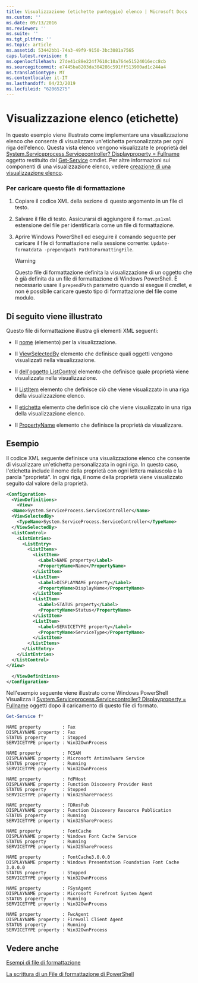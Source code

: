 ```yaml
---
title: Visualizzazione (etichette punteggio) elenco | Microsoft Docs
ms.custom: ''
ms.date: 09/13/2016
ms.reviewer: ''
ms.suite: ''
ms.tgt_pltfrm: ''
ms.topic: article
ms.assetid: 53442bb1-74a3-49f9-9150-3bc3081a7565
caps.latest.revision: 6
ms.openlocfilehash: 27de41c88e224f7610c10a764e51524016ecc8cb
ms.sourcegitcommit: e7445ba8203da304286c591ff513900ad1c244a4
ms.translationtype: MT
ms.contentlocale: it-IT
ms.lasthandoff: 04/23/2019
ms.locfileid: "62065275"
---
```

# <a name="list-view-labels"></a>Visualizzazione elenco (etichette)

In questo esempio viene illustrato come implementare una visualizzazione elenco che consente di visualizzare un'etichetta personalizzata per ogni riga dell'elenco. Questa vista elenco vengono visualizzate le proprietà del [System.Serviceprocess.Servicecontroller? Displayproperty = Fullname](/dotnet/api/System.ServiceProcess.ServiceController) oggetto restituito dal [Get-Service](/powershell/module/Microsoft.PowerShell.Management/Get-Service) cmdlet. Per altre informazioni sui componenti di una visualizzazione elenco, vedere [creazione di una visualizzazione elenco](./creating-a-list-view.md).

### <a name="to-load-this-formatting-file"></a>Per caricare questo file di formattazione

1. Copiare il codice XML della sezione di questo argomento in un file di testo.

2. Salvare il file di testo. Assicurarsi di aggiungere il `format.ps1xml` estensione del file per identificarla come un file di formattazione.

3. Aprire Windows PowerShell ed eseguire il comando seguente per caricare il file di formattazione nella sessione corrente: `Update-formatdata -prependpath PathToFormattingFile`.

   > [!WARNING]
   > Questo file di formattazione definita la visualizzazione di un oggetto che è già definita da un file di formattazione di Windows PowerShell. È necessario usare il `prependPath` parametro quando si esegue il cmdlet, e non è possibile caricare questo tipo di formattazione del file come modulo.

## <a name="demonstrates"></a>Di seguito viene illustrato

Questo file di formattazione illustra gli elementi XML seguenti:

- Il [nome](./name-element-for-view-format.md) (elemento) per la visualizzazione.

- Il [ViewSelectedBy](./viewselectedby-element-format.md) elemento che definisce quali oggetti vengono visualizzati nella visualizzazione.

- Il [dell'oggetto ListControl](./listcontrol-element-format.md) elemento che definisce quale proprietà viene visualizzata nella visualizzazione.

- Il [ListItem](./listitem-element-for-listitems-for-listcontrol-format.md) elemento che definisce ciò che viene visualizzato in una riga della visualizzazione elenco.

- Il [etichetta](./label-element-for-listitem-for-listcontrol-format.md) elemento che definisce ciò che viene visualizzato in una riga della visualizzazione elenco.

- Il [PropertyName](./propertyname-element-for-listitem-for-listcontrol-format.md) elemento che definisce la proprietà da visualizzare.

## <a name="example"></a>Esempio

Il codice XML seguente definisce una visualizzazione elenco che consente di visualizzare un'etichetta personalizzata in ogni riga. In questo caso, l'etichetta include il nome della proprietà con ogni lettera maiuscola e la parola "proprietà". In ogni riga, il nome della proprietà viene visualizzato seguito dal valore della proprietà.

```xml
<Configuration>
  <ViewDefinitions>
    <View>
  <Name>System.ServiceProcess.ServiceController</Name>
  <ViewSelectedBy>
    <TypeName>System.ServiceProcess.ServiceController</TypeName>
  </ViewSelectedBy>
  <ListControl>
    <ListEntries>
      <ListEntry>
        <ListItems>
          <ListItem>
            <Label>NAME property</Label>
            <PropertyName>Name</PropertyName>
          </ListItem>
          <ListItem>
            <Label>DISPLAYNAME property</Label>
            <PropertyName>DisplayName</PropertyName>
          </ListItem>
          <ListItem>
            <Label>STATUS property</Label>
            <PropertyName>Status</PropertyName>
          </ListItem>
          <ListItem>
            <Label>SERVICETYPE property</Label>
            <PropertyName>ServiceType</PropertyName>
          </ListItem>
        </ListItems>
      </ListEntry>
    </ListEntries>
  </ListControl>
</View>

  </ViewDefinitions>
</Configuration>
```

Nell'esempio seguente viene illustrato come Windows PowerShell Visualizza il [System.Serviceprocess.Servicecontroller? Displayproperty = Fullname](/dotnet/api/System.ServiceProcess.ServiceController) oggetti dopo il caricamento di questo file di formato.

```powershell
Get-Service f*
```

```output
NAME property        : Fax
DISPLAYNAME property : Fax
STATUS property      : Stopped
SERVICETYPE property : Win32OwnProcess

NAME property        : FCSAM
DISPLAYNAME property : Microsoft Antimalware Service
STATUS property      : Running
SERVICETYPE property : Win32OwnProcess

NAME property        : fdPHost
DISPLAYNAME property : Function Discovery Provider Host
STATUS property      : Stopped
SERVICETYPE property : Win32ShareProcess

NAME property        : FDResPub
DISPLAYNAME property : Function Discovery Resource Publication
STATUS property      : Running
SERVICETYPE property : Win32ShareProcess

NAME property        : FontCache
DISPLAYNAME property : Windows Font Cache Service
STATUS property      : Running
SERVICETYPE property : Win32ShareProcess

NAME property        : FontCache3.0.0.0
DISPLAYNAME property : Windows Presentation Foundation Font Cache 3.0.0.0
STATUS property      : Stopped
SERVICETYPE property : Win32OwnProcess

NAME property        : FSysAgent
DISPLAYNAME property : Microsoft Forefront System Agent
STATUS property      : Running
SERVICETYPE property : Win32OwnProcess

NAME property        : FwcAgent
DISPLAYNAME property : Firewall Client Agent
STATUS property      : Running
SERVICETYPE property : Win32OwnProcess
```

## <a name="see-also"></a>Vedere anche

[Esempi di file di formattazione](./examples-of-formatting-files.md)

[La scrittura di un File di formattazione di PowerShell](./writing-a-powershell-formatting-file.md)
